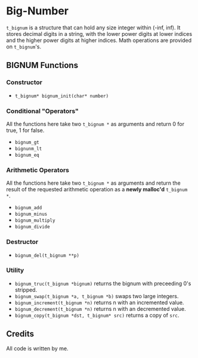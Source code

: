 # Big-Number
`t_bignum` is a structure that can hold any size integer within (-inf, inf). It stores decimal digits in a string, with the lower power digits at lower indices and the higher power digits at higher indices. Math operations are provided on `t_bignum`'s.  

## BIGNUM Functions

### Constructor

- `t_bignum* bignum_init(char* number)`

### Conditional "Operators"

All the functions here take two `t_bignum *` as arguments and return 0 for true, 1 for false.  

- `bignum_gt`
- `bignunm_lt`
- `bignum_eq`

### Arithmetic Operators

All the functions here take two `t_bignum *` as arguments and return the result of the requested arithmetic operation as a **newly malloc'd** `t_bignum *`.  

- `bignum_add`
- `bignum_minus`
- `bignum_multiply`
- `bignum_divide` 

### Destructor

- `bignum_del(t_bignum **p)`

### Utility

- `bignum_truc(t_bignum *bignum)` returns the bignum with preceeding 0's stripped.
- `bignum_swap(t_bignum *a, t_bignum *b)` swaps two large integers.
- `bignum_increment(t_bignum *n)` returns n with an incremented value.
- `bignum_decrement(t_bignum *n)` returns n with an decremented value.
- `bignum_copy(t_bignum *dst, t_bignum* src)` returns a copy of `src`.

## Credits

All code is written by me.
